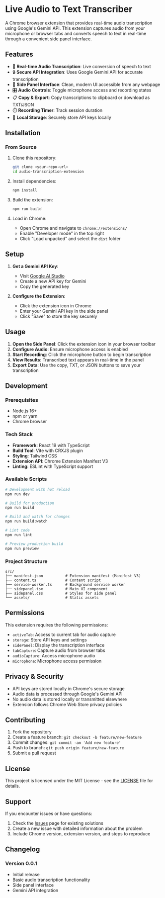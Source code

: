 # Live Audio to Text Transcriber

A Chrome browser extension that provides real-time audio transcription using Google's Gemini API. This extension captures audio from your microphone or browser tabs and converts speech to text in real-time through a convenient side panel interface.

## Features

- 🎤 **Real-time Audio Transcription**: Live conversion of speech to text
- 🔒 **Secure API Integration**: Uses Google Gemini API for accurate transcription
- 📱 **Side Panel Interface**: Clean, modern UI accessible from any webpage
- 🎛️ **Audio Controls**: Toggle microphone access and recording states
- 📋 **Copy & Export**: Copy transcriptions to clipboard or download as TXT/JSON
- ⏱️ **Recording Timer**: Track session duration
- 💾 **Local Storage**: Securely store API keys locally

## Installation

### From Source

1. Clone this repository:
   ```bash
   git clone <your-repo-url>
   cd audio-transcription-extension
   ```

2. Install dependencies:
   ```bash
   npm install
   ```

3. Build the extension:
   ```bash
   npm run build
   ```

4. Load in Chrome:
   - Open Chrome and navigate to `chrome://extensions/`
   - Enable "Developer mode" in the top right
   - Click "Load unpacked" and select the `dist` folder

## Setup

1. **Get a Gemini API Key**:
   - Visit [Google AI Studio](https://makersuite.google.com/app/apikey)
   - Create a new API key for Gemini
   - Copy the generated key

2. **Configure the Extension**:
   - Click the extension icon in Chrome
   - Enter your Gemini API key in the side panel
   - Click "Save" to store the key securely

## Usage

1. **Open the Side Panel**: Click the extension icon in your browser toolbar
2. **Configure Audio**: Ensure microphone access is enabled
3. **Start Recording**: Click the microphone button to begin transcription
4. **View Results**: Transcribed text appears in real-time in the panel
5. **Export Data**: Use the copy, TXT, or JSON buttons to save your transcription

## Development

### Prerequisites

- Node.js 16+ 
- npm or yarn
- Chrome browser

### Tech Stack

- **Framework**: React 19 with TypeScript
- **Build Tool**: Vite with CRXJS plugin
- **Styling**: Tailwind CSS
- **Extension API**: Chrome Extension Manifest V3
- **Linting**: ESLint with TypeScript support

### Available Scripts

```bash
# Development with hot reload
npm run dev

# Build for production
npm run build

# Build and watch for changes
npm run build:watch

# Lint code
npm run lint

# Preview production build
npm run preview
```

### Project Structure

```
src/
├── manifest.json          # Extension manifest (Manifest V3)
├── content.ts             # Content script
├── service-worker.ts      # Background service worker
├── sidepanel.tsx          # Main UI component
├── sidepanel.css          # Styles for side panel
└── assets/                # Static assets
```

## Permissions

This extension requires the following permissions:

- `activeTab`: Access to current tab for audio capture
- `storage`: Store API keys and settings
- `sidePanel`: Display the transcription interface
- `tabCapture`: Capture audio from browser tabs
- `audioCapture`: Access microphone audio
- `microphone`: Microphone access permission

## Privacy & Security

- API keys are stored locally in Chrome's secure storage
- Audio data is processed through Google's Gemini API
- No audio data is stored locally or transmitted elsewhere
- Extension follows Chrome Web Store privacy policies

## Contributing

1. Fork the repository
2. Create a feature branch: `git checkout -b feature/new-feature`
3. Commit changes: `git commit -am 'Add new feature'`
4. Push to branch: `git push origin feature/new-feature`
5. Submit a pull request

## License

This project is licensed under the MIT License - see the [LICENSE](LICENSE) file for details.

## Support

If you encounter issues or have questions:

1. Check the [Issues](../../issues) page for existing solutions
2. Create a new issue with detailed information about the problem
3. Include Chrome version, extension version, and steps to reproduce

## Changelog

### Version 0.0.1
- Initial release
- Basic audio transcription functionality
- Side panel interface
- Gemini API integration
